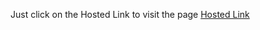 Just click on the Hosted Link to visit the page [Hosted Link](https://shivambansal96.github.io/Dynamic-Chart/)

